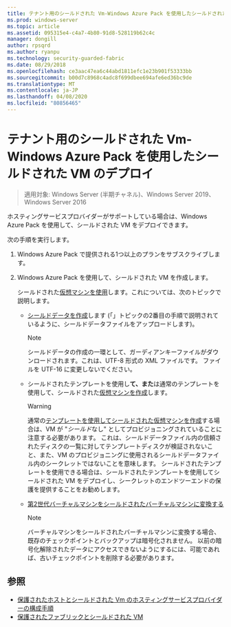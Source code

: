 ```yaml
---
title: テナント用のシールドされた Vm-Windows Azure Pack を使用したシールドされた VM のデプロイ
ms.prod: windows-server
ms.topic: article
ms.assetid: 095315e4-c4a7-4b80-91d8-528119b62c4c
manager: dongill
author: rpsqrd
ms.author: ryanpu
ms.technology: security-guarded-fabric
ms.date: 08/29/2018
ms.openlocfilehash: ce3aac47ea6c44abd1811efc1e23b901f53333bb
ms.sourcegitcommit: b00d7c8968c4adc8f699dbee694afe6ed36bc9de
ms.translationtype: MT
ms.contentlocale: ja-JP
ms.lasthandoff: 04/08/2020
ms.locfileid: "80856465"
---
```

# <a name="shielded-vms--for-tenants---deploying-a-shielded-vm-by-using-windows-azure-pack"></a>テナント用のシールドされた Vm-Windows Azure Pack を使用したシールドされた VM のデプロイ

>適用対象: Windows Server (半期チャネル)、Windows Server 2019、Windows Server 2016

ホスティングサービスプロバイダーがサポートしている場合は、Windows Azure Pack を使用して、シールドされた VM をデプロイできます。

次の手順を実行します。

1. Windows Azure Pack で提供される1つ以上のプランをサブスクライブします。

2. Windows Azure Pack を使用して、シールドされた VM を作成します。

    シールドされた[仮想マシンを使用](https://technet.microsoft.com/library/mt720674.aspx)します。これについては、次のトピックで説明します。

   - [シールドデータを作成](https://technet.microsoft.com/library/mt720672.aspx)します (「」トピックの2番目の手順で説明されているように、シールドデータファイルをアップロードします)。
    
     > [!NOTE]
     > シールドデータの作成の一環として、ガーディアンキーファイルがダウンロードされます。これは、UTF-8 形式の XML ファイルです。 ファイルを UTF-16 に変更しないでください。
    
   - シールドされたテンプレートを使用し**て、また**は通常のテンプレートを使用して、シールドされた[仮想マシンを作成](https://technet.microsoft.com/library/mt720673.aspx)します。
    
       > [!WARNING]
       > 通常の[テンプレートを使用してシールドされた仮想マシンを作成](https://technet.microsoft.com/library/mt720673.aspx#Anchor_2)する場合は、VM が "*シールド*なし" としてプロビジョニングされていることに注意する必要があります。 これは、シールドデータファイル内の信頼されたディスクの一覧に対してテンプレートディスクが検証されないこと、また、VM のプロビジョニングに使用されるシールドデータファイル内のシークレットではないことを意味します。 シールドされたテンプレートを使用できる場合は、シールドされたテンプレートを使用してシールドされた VM をデプロイし、シークレットのエンドツーエンドの保護を提供することをお勧めします。
    
   - [第2世代バーチャルマシンをシールドされたバーチャルマシンに変換する](https://technet.microsoft.com/library/mt720670.aspx)
    
       > [!NOTE]
       > バーチャルマシンをシールドされたバーチャルマシンに変換する場合、既存のチェックポイントとバックアップは暗号化されません。 以前の暗号化解除されたデータにアクセスできないようにするには、可能であれば、古いチェックポイントを削除する必要があります。

## <a name="see-also"></a>参照

- [保護されたホストとシールドされた Vm のホスティングサービスプロバイダーの構成手順](guarded-fabric-configuration-scenarios-for-shielded-vms-overview.md)
- [保護されたファブリックとシールドされた VM](guarded-fabric-and-shielded-vms-top-node.md)
